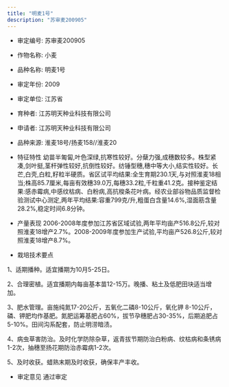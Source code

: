 ```yaml
---
title: "明麦1号"
description: "苏审麦200905"
---
```

* 审定编号:  苏审麦200905

*  作物名称:  小麦

*  品种名称:  明麦1号

*  审定年份:  2009

*  审定单位:  江苏省

* 育种者:  江苏明天种业科技有限公司

*  申请者:  江苏明天种业科技有限公司

*  品种来源:  淮麦18号/扬麦158//淮麦20

*  特征特性
幼苗半匍匐,叶色深绿,抗寒性较好。分蘖力强,成穗数较多。株型紧凑,剑叶挺,茎杆弹性较好,抗倒性较好。纺锤型穗,穗中等大小,结实性较好。长芒,白壳,白粒,籽粒半硬质。省区试平均结果:全生育期230.1天,与对照淮麦18相当;株高85.7厘米,每亩有效穗39.0万,每穗33.2粒,千粒重41.2克。接种鉴定结果:感赤霉病,中感纹枯病、白粉病,高抗梭条花叶病。经农业部谷物品质监督检验测试中心测定,两年平均结果:容重799克/升,粗蛋白含量14.6%,湿面筋含量28.2%,稳定时间6.8分钟。

*  产量表现
2006-2008年度参加江苏省区域试验,两年平均亩产516.8公斤,较对照淮麦18增产2.7%。2008-2009年度参加生产试验,平均亩产526.8公斤,较对照淮麦18增产8.7%。

*  栽培技术要点

1、适期播种。适宜播期为10月5-25日。
2、合理密植。适宜播期内每亩基本苗12-15万。晚播、粘土及低肥田块适当增加。
3、肥水管理。亩施纯氮17-20公斤，五氧化二磷8-10公斤，氧化钾 8-10公斤，磷、钾肥均作基肥。氮肥运筹基肥占60%，拔节孕穗肥占30-35%，后期追肥占5-10%。田间沟系配套，防止明涝暗渍。
4、病虫草害防治。及时化学防除杂草，返青拔节期防治白粉病、纹枯病和条锈病1-2次，抽穗至扬花期防治赤霉病1-2次。
5、及时收获。蜡熟末期及时收获，确保丰产丰收。


*  审定意见
通过审定
